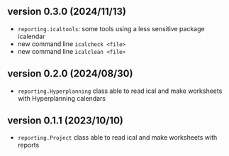 
## version 0.3.0 (2024/11/13)

- `reporting.icaltools`: some tools using a less sensitive package icalendar
- new command line `icalcheck <file>`
- new command line `icalclean <file>`

## version 0.2.0 (2024/08/30)

- `reporting.Hyperplanning` class able to read ical and make worksheets with Hyperplanning calendars

## version 0.1.1 (2023/10/10)

- `reporting.Project` class able to read ical and make worksheets with reports